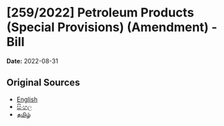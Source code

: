# [259/2022] Petroleum Products (Special Provisions) (Amendment) - Bill

**Date:** 2022-08-31

## Original Sources

- [English](https://documents.gov.lk/view/bills/2022/8/259-2022_E.pdf)
- [සිංහල](https://documents.gov.lk/view/bills/2022/8/259-2022_S.pdf)
- [தமிழ்](https://documents.gov.lk/view/bills/2022/8/259-2022_T.pdf)
